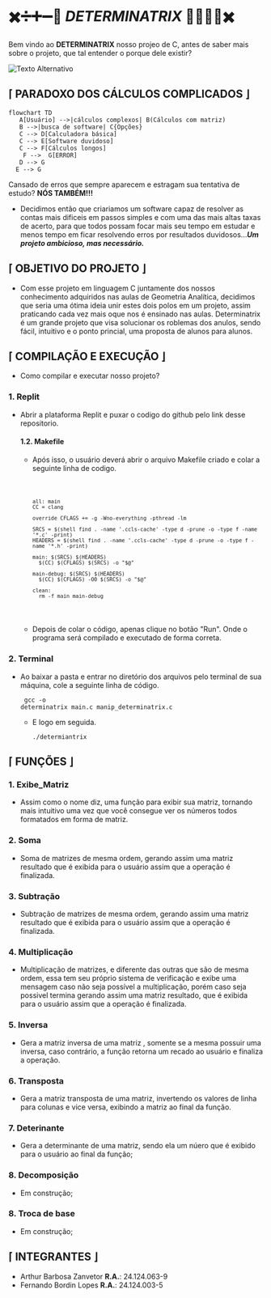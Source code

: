 #         ✖️➗➕➖🟰 ***DETERMINATRIX*** 🟰➖➕➗✖️

Bem vindo ao **DETERMINATRIX** nosso projeo de C, antes de saber mais sobre o projeto, que tal entender o porque dele existir?

<img src="https://img.freepik.com/vetores-gratis/ilustracao-de-formulas-quimicas_53876-18348.jpg?t=st=1728068074~exp=1728071674~hmac=8fc7faaf2b77d8382568cee20cc19097e85acfbc58b82ed0c34ebd3c4ec0a1a2&w=1380" alt="Texto Alternativo">

  ##  ⌈ PARADOXO DOS CÁLCULOS COMPLICADOS ⌋
 ```mermaid
flowchart TD
    A[Usuário] -->|cálculos complexos| B(Cálculos com matriz)
    B -->|busca de software| C{Opções}
    C --> D[Calculadora básica]
    C --> E[Software duvidoso]
    C --> F[Cálculos longos]
     F -->  G[ERROR]
    D --> G
   E --> G
```
Cansado de erros que sempre aparecem e estragam sua tentativa de estudo? **NÓS TAMBÉM!!!**
  - Decidimos então que criariamos um software capaz de resolver as contas mais dificeis em passos simples e com uma das mais altas taxas de acerto, para que todos possam focar mais seu tempo em estudar e menos tempo em ficar resolvendo erros por resultados duvidosos...***Um projeto ambicioso, mas necessário.***

  ##  ⌈ OBJETIVO DO PROJETO ⌋
  
  -  Com esse projeto em linguagem C juntamente dos nossos conhecimento adquiridos nas aulas de Geometria Analítica, decidimos que seria uma ótima ideia unir estes dois polos em um projeto, assim praticando cada vez mais oque nos é ensinado nas aulas. Determinatrix é um grande projeto que visa solucionar os roblemas dos anulos, sendo fácil, intuitivo e o ponto princial, uma proposta de alunos para alunos.

  ##  ⌈ COMPILAÇÃO E EXECUÇÃO ⌋
  
-    Como compilar e executar nosso projeto?
### 1. Replit
-    Abrir a plataforma Replit e puxar o codigo do github pelo link desse repositorio.
      #### 1.2. Makefile 
     -    Após isso, o usuário deverá abrir o arquivo Makefile criado e colar a seguinte linha de codigo.
         <pre><code>
         
              all: main
              CC = clang
              
              override CFLAGS += -g -Wno-everything -pthread -lm
              
              SRCS = $(shell find . -name '.ccls-cache' -type d -prune -o -type f -name '*.c' -print)
              HEADERS = $(shell find . -name '.ccls-cache' -type d -prune -o -type f -name '*.h' -print)
              
              main: $(SRCS) $(HEADERS)
                $(CC) $(CFLAGS) $(SRCS) -o "$@"
              
              main-debug: $(SRCS) $(HEADERS)
                $(CC) $(CFLAGS) -O0 $(SRCS) -o "$@"
              
              clean:
                rm -f main main-debug
          </pre></code>
     - Depois de colar o código, apenas clique no botão "Run". Onde o programa será compilado e executado de forma correta.
### 2. Terminal
-  Ao baixar a pasta e entrar no diretório dos arquivos pelo terminal de sua máquina, cole a seguinte linha de código.
        <pre><code> gcc -o determinatrix main.c manip_determinatrix.c</pre></code>   
      -   E logo em seguida.
        <pre><code>./determiantrix</pre></code>

## ⌈ FUNÇÕES ⌋

### 1. Exibe_Matriz
-  Assim como o nome diz, uma função para exibir sua matriz, tornando mais intuitivo uma vez que você consegue ver os números todos formatados em forma de matriz.

### 2. Soma
-  Soma de matrizes de mesma ordem, gerando assim uma matriz resultado que é exibida para o usuário assim que a operação é finalizada.

### 3. Subtração
-  Subtração de matrizes de mesma ordem, gerando assim uma matriz resultado que é exibida para o usuário assim que a operação é finalizada.

### 4. Multiplicação
-  Multiplicação de matrizes, e diferente das outras que são de mesma ordem, essa tem seu próprio sistema de verificação e exibe uma mensagem caso não seja possível a multiplicação, porém caso seja possivel termina gerando assim uma matriz resultado, que é exibida para o usuário assim que a operação é finalizada.

### 5. Inversa
-  Gera a matriz inversa de uma matriz , somente se a mesma possuir uma inversa, caso contrário, a função retorna um recado ao usuário e finaliza a operação. 

### 6. Transposta
-  Gera a matriz transposta de uma matriz, invertendo os valores de linha para colunas e vice versa, exibindo a matriz ao final da função.

### 7. Deterinante
-  Gera a determinante de uma matriz, sendo ela um núero que é exibido para o usuário ao final da função;

### 8. Decomposição
-  Em construção;

### 8. Troca de base
-  Em construção;

## ⌈ INTEGRANTES ⌋

-    Arthur Barbosa Zanvetor  **R.A.**: 24.124.063-9
-    Fernando Bordin Lopes  **R.A.**: 24.124.003-5
  





  


